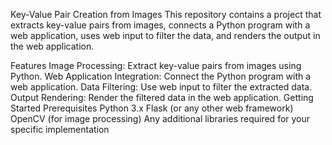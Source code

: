 Key-Value Pair Creation from Images
This repository contains a project that extracts key-value pairs from images, connects a Python program with a web application, uses web input to filter the data, and renders the output in the web application.

Features
Image Processing: Extract key-value pairs from images using Python.
Web Application Integration: Connect the Python program with a web application.
Data Filtering: Use web input to filter the extracted data.
Output Rendering: Render the filtered data in the web application.
Getting Started
Prerequisites
Python 3.x
Flask (or any other web framework)
OpenCV (for image processing)
Any additional libraries required for your specific implementation
